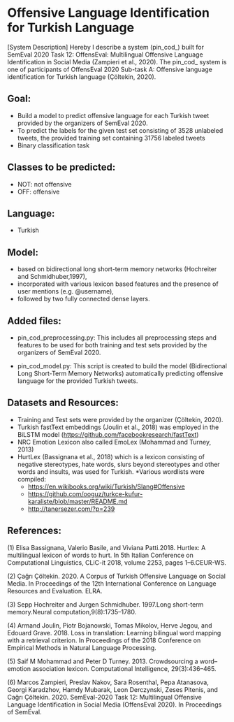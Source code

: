 # Offensive Language Identification for Turkish Language
[System Description]
Hereby I describe  a  system  (pin_cod_) built for SemEval 2020 Task 12: OffensEval: Multilingual Offensive Language Identification in Social Media (Zampieri et al., 2020). The pin_cod_ system is one of participants of OffensEval 2020 Sub-task A: Offensive language  identification for Turkish language (Çöltekin,  2020). 

## Goal:
* Build a model to predict offensive language for each Turkish tweet provided by the organizers of SemEval 2020.
* To predict the labels for the given test set consisting of 3528 unlabeled tweets, the provided training set containing 31756 labeled tweets
* Binary classification task

## Classes to be predicted:
* NOT: not offensive
* OFF: offensive

## Language:
* Turkish

## Model:
* based on bidirectional  long  short-term memory networks (Hochreiter and Schmidhuber,1997),
* incorporated with various lexicon based features and the presence of user mentions (e.g.  @username), 
* followed by two fully connected dense layers.  

## Added files:
* pin_cod_preprocessing.py: This includes all preprocessing steps and features to be used for both training and test sets provided by the organizers of SemEval 2020.

* pin_cod_model.py: This script is created to build the model (Bidirectional Long Short-Term Memory Networks) automatically predicting offensive language for the provided Turkish tweets.

## Datasets and Resources:
* Training and Test sets were provided by the organizer (Çöltekin,  2020). 
* Turkish  fastText  embeddings (Joulin et al., 2018) was employed in the BiLSTM model (https://github.com/facebookresearch/fastText)
* NRC Emotion Lexicon also  called  EmoLex  (Mohammad  and  Turney, 2013) 
* HurtLex  (Bassignana  et  al.,  2018) which is a  lexicon  consisting  of  negative  stereotypes,  hate  words,  slurs  beyond  stereotypes and  other  words  and  insults,  was used for  Turkish.
*Various wordlists were compiled:
    * https://en.wikibooks.org/wiki/Turkish/Slang#Offensive
    * https://github.com/ooguz/turkce-kufur-karaliste/blob/master/README.md
    * http://tanersezer.com/?p=239

## References:
(1) Elisa  Bassignana,  Valerio  Basile,  and  Viviana  Patti.2018.  Hurtlex:  A multilingual lexicon of words to hurt. In 5th Italian Conference on Computational Linguistics, CLiC-it 2018, volume 2253, pages 1–6.CEUR-WS.

(2) Çağrı Çöltekin. 2020. A Corpus of Turkish Offensive Language on Social Media. In Proceedings of the 12th International Conference on Language Resources and Evaluation. ELRA.

(3) Sepp   Hochreiter   and   Jurgen   Schmidhuber. 1997.Long  short-term  memory.Neural  computation,9(8):1735–1780.

(4) Armand  Joulin,  Piotr  Bojanowski,  Tomas  Mikolov, Herve  Jegou,  and  Edouard  Grave.  2018.   Loss  in translation: Learning bilingual word mapping with a retrieval criterion.  In Proceedings of the 2018 Conference on Empirical Methods in Natural Language Processing.

(5) Saif M Mohammad and Peter D Turney. 2013. Crowdsourcing a word–emotion association lexicon. Computational Intelligence, 29(3):436–465.

(6) Marcos Zampieri, Preslav Nakov, Sara Rosenthal, Pepa Atanasova, Georgi Karadzhov, Hamdy Mubarak, Leon Derczynski, Zeses Pitenis, and Cağrı Çöltekin. 2020. SemEval-2020 Task 12: Multilingual Offensive Language Identification in Social Media (OffensEval 2020). In Proceedings of SemEval.
